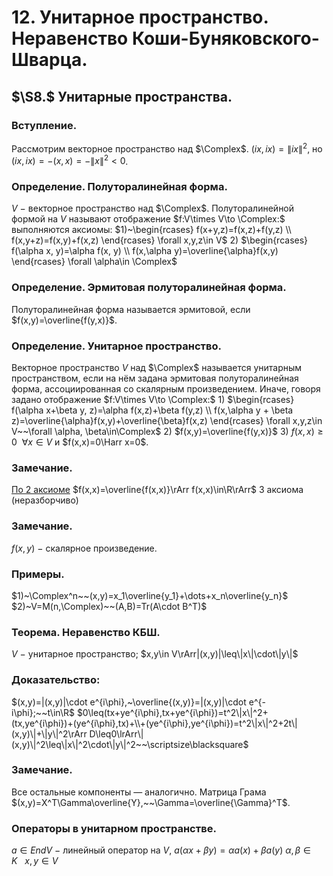 # 12. Унитарное пространство. Неравенство Коши-Буняковского-Шварца.

## $\S8.$ Унитарные пространства.

### Вступление.
Рассмотрим векторное пространство над $\Complex$.
$(ix,ix)=\|ix\|^2,$ но $(ix,ix)=-(x,x)=-\|x\|^2<0$.

### Определение. Полуторалинейная форма.
$V~-~$векторное пространство над $\Complex$.
Полуторалинейной формой на $V$ называют отображение
$f:V\times V\to \Complex:$ выполняются аксиомы:
$1)~\begin{rcases}
f(x+y,z)=f(x,z)+f(y,z)
\\
f(x,y+z)=f(x,y)+f(x,z)
\end{rcases}
\forall x,y,z\in V$
$2)$ $\begin{rcases}
f(\alpha x, y)=\alpha f(x, y)
\\
f(x,\alpha y)=\overline{\alpha}f(x,y)
\end{rcases}
\forall \alpha\in \Complex$

### Определение. Эрмитовая полуторалинейная форма.
Полуторалинейная форма называется эрмитовой,
если $f(x,y)=\overline{f(y,x)}$.

### Определение. Унитарное пространство.
Векторное пространство $V$ над $\Complex$ называется унитарным пространством, если на нём задана эрмитовая полуторалинейная форма, ассоциированная со скалярным произведением.
Иначе, говоря задано отображение $f:V\times V\to \Complex:$
$1)$ $\begin{rcases}
f(\alpha x+\beta y, z)=\alpha f(x,z)+\beta f(y,z)
\\
f(x,\alpha y + \beta z)=\overline{\alpha}f(x,y)+\overline{\beta}f(x,z)
\end{rcases}
\forall x,y,z\in V~~\forall \alpha, \beta\in\Complex$
$2)$ $f(x,y)=\overline{f(y,x)}$
$3)$ $f(x,x)\ge0~~\forall x\in V$ и $f(x,x)=0\Harr x=0$.

### Замечание.
[По 2 аксиоме](27-03-24.md) $f(x,x)=\overline{f(x,x)}\rArr f(x,x)\in\R\rArr$ 3 аксиома (неразборчиво)

### Замечание.
$f(x,y)~-~$скалярное произведение.

### Примеры.
$1)~\Complex^n~~(x,y)=x_1\overline{y_1}+\dots+x_n\overline{y_n}$
$2)~V=M(n,\Complex)~~(A,B)=Tr(A\cdot B^T)$

### Теорема. Неравенство КБШ.
$V~-~$унитарное пространство; $x,y\in V\rArr|(x,y)|\leq\|x\|\cdot\|y\|$

### Доказательство:
$(x,y)=|(x,y)|\cdot e^{i\phi},~\overline{(x,y)}=|(x,y)|\cdot e^{-i\phi};~~t\in\R$
$0\leq(tx+ye^{i\phi},tx+ye^{i\phi})=t^2\|x\|^2+(tx,ye^{i\phi})+(ye^{i\phi},tx)+\\+(ye^{i\phi},ye^{i\phi})=t^2\|x\|^2+2t\|(x,y)\|+\|y\|^2\rArr D\leq0\lrArr\|(x,y)\|^2\leq\|x\|^2\cdot\|y\|^2~~\scriptsize\blacksquare$

### Замечание.
Все остальные компоненты — аналогично.
Матрица Грама $(x,y)=X^T\Gamma\overline{Y},~~\Gamma=\overline{\Gamma}^T$.

### Операторы в унитарном пространстве.
$a\in EndV~-~$линейный оператор на $V$, $a(\alpha x+\beta y)=\alpha a(x)+\beta a(y)$
$\alpha,\beta\in K~~~x,y\in V$